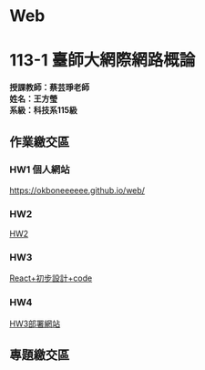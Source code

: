 # Web
# 113-1 臺師大網際網路概論
__授課教師：蔡芸琤老師__    
__姓名：王方瑩__    
__系級：科技系115級__  
  
## 作業繳交區  
### HW1 個人網站 
<https://okboneeeeee.github.io/web/>
### HW2 
[HW2](https://youtu.be/fHSQJhNzXTQ)
### HW3 
[React+初步設計+code](https://youtu.be/iG8ZOuFxnTM)
### HW4  
[HW3部署網站](https://web-hw3-1.onrender.com)
  
## 專題繳交區  

